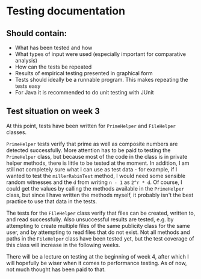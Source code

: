 # Testing documentation

## Should contain: 
- What has been tested and how
- What types of input were used (especially important for comparative analysis)
- How can the tests be repeated
- Results of empirical testing presented in graphical form
- Tests should ideally be a runnable program. This makes repeating the tests easy
- For Java it is recommended to do unit testing with JUnit

## Test situation on week 3
At this point, tests have been written for `PrimeHelper` and `FileHelper` classes.

`PrimeHelper` tests verify that prime as well as composite numbers are detected successfully. More attention has to be paid to testing the `PrimeHelper` class, but because most of the code in the class is in private helper methods, there is little to be tested at the moment. In addition, I am still not completely sure what I can use as test data - for example, if I wanted to test the `millerRabinTest` method, I would need some sensible random witnesses and the `d` from writing `n - 1` as `2^r * d`. Of course, I could get the values by calling the methods available in the `PrimeHelper` class, but since I have written the methods myself, it probably isn't the best practice to use that data in the tests.

The tests for the `FileHelper` class verify that files can be created, written to, and read successfully. Also unsuccessful results are tested, e.g. by attempting to create multiple files of the same publicity class for the same user, and by attempting to read files that do not exist. Not all methods and paths in the `FileHelper` class have been tested yet, but the test coverage of this class will increase in the following weeks.

There will be a lecture on testing at the beginning of week 4, after which I will hopefully be wiser when it comes to performance testing. As of now, not much thought has been paid to that.